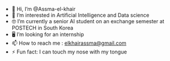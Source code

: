 - 👋 Hi, I’m @Assma-el-khair
- 👀 I’m interested in Artificial Intelligence and Data science
- 🤓 I’m currently a senior AI student on an exchange semester at POSTECH in South Korea
- 🖥️ I’m looking for an internship 
- 📫 How to reach me : elkhairassma@gmail.com
- ⚡ Fun fact: I can touch my nose with my tongue

<!---
Assma-elk/Assma-elk is a ✨ special ✨ repository because its `README.md` (this file) appears on your GitHub profile.
You can click the Preview link to take a look at your changes.
--->
